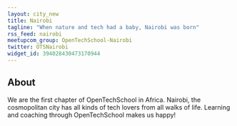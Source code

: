 ```yaml
---
layout: city_new
title: Nairobi
tagline: "When nature and tech had a baby, Nairobi was born"
rss_feed: nairobi
meetupcom_group: OpenTechSchool-Nairobi
twitter: OTSNairobi
widget_id: 394028430473170944
---
```


## About

We are the first chapter of OpenTechSchool in Africa. Nairobi, the cosmopolitan city has all kinds of tech lovers from all walks of life. Learning and coaching through OpenTechSchool makes us happy!
